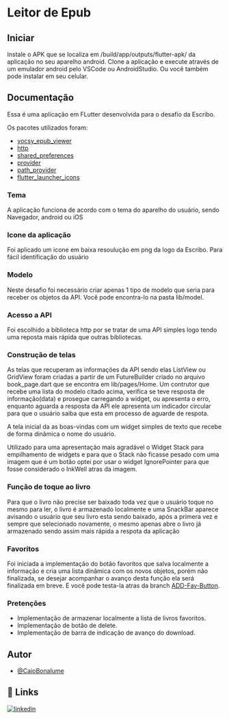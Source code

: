 # Leitor de Epub

## Iniciar
Instale o APK que se localiza em /build/app/outputs/flutter-apk/ da aplicação no seu aparelho android.
Clone a aplicação e execute através de um emulador android pelo VSCode ou AndroidStudio.
Ou você também pode instalar em seu celular.

## Documentação

Essa é uma aplicação em FLutter desenvolvida para o desafio da Escribo.

Os pacotes utilizados foram:

- [vocsy_epub_viewer](https://pub.dev/packages/vocsy_epub_viewer)
- [http](https://pub.dev/packages/http)
- [shared_preferences](https://pub.dev/packages/shared_preferences)
- [provider](https://pub.dev/packages/provider)
- [path_provider](https://pub.dev/packages/path_provider)
- [flutter_launcher_icons](https://pub.dev/packages/flutter_launcher_icons)

### Tema
A aplicação funciona de acordo com o tema do aparelho do usuário, sendo Navegador, android ou iOS

### Icone da aplicação
Foi aplicado um icone em baixa resoulução em png da logo da Escribo. Para fácil identificação do usuário

### Modelo
Neste desafio foi necessário criar apenas 1 tipo de modelo que seria para receber os objetos da API. Você pode encontra-lo na pasta lib/model.

### Acesso a API
Foi escolhido a biblioteca http por se tratar de uma API simples logo tendo uma reposta mais rápida que outras bibliotecas.

### Construção de telas
As telas que recuperam as informações da API sendo elas ListView ou GridView foram criadas a partir de um FutureBuilder criado no arquivo book_page.dart que se encontra em lib/pages/Home. Um contrutor que recebe uma lista do modelo citado acima, verifica se teve resposta de informação(data) e prosegue carregando a widget, ou apresenta o erro, enquanto aguarda a resposta da API ele apresenta um indicador circular para que o usuário saiba que esta em processo de aguarde de respota.

A tela inicial da as boas-vindas com um widget simples de texto que recebe de forma dinâmica o nome do usuário.

Utilizado para uma apresentação mais agradável o Widget Stack para empilhamento de widgets e para que o Stack não ficasse pesado com uma imagem que é um botão optei por usar o widget IgnorePointer para que fosse considerado o InkWell atras da imagem.

### Função de toque ao livro
Para que o livro não precise ser baixado toda vez que o usuário toque no mesmo para ler, o livro é armazenado localmente e uma SnackBar aparece avisando o usuário que seu livro esta sendo baixado, após a primera vez e sempre que selecionado novamente, o mesmo apenas abre o livro já armazenado sendo assim mais rápida a respota da aplicação

### Favoritos
Foi iniciada a implementação do botão favoritos que salva localmente a informação e cria uma lista dinâmica com os novos objetos, porém não finalizada, se desejar acompanhar o avanço desta função ela será finalizada em breve.
E você pode testa-la atras da branch [ADD-Fav-Button](https://github.com/CaioBonalume/leitorEpub/tree/ADD-Fav-Button).

### Pretenções
- Implementação de armazenar localmente a lista de livros favoritos.
- Implementação de botão de delete.
- Implementação de barra de indicação de avanço do download.

## Autor

- [@CaioBonalume](https://github.com/CaioBonalume)


## 🔗 Links
[![linkedin](https://img.shields.io/badge/linkedin-0A66C2?style=for-the-badge&logo=linkedin&logoColor=white)](https://www.linkedin.com/in/caio-bonalume-87b1974b/)
